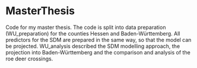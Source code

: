 # MasterThesis
Code for my master thesis.
The code is split into data preparation (WU_preparation) for the counties Hessen and Baden-Württemberg. All predictors for the SDM are prepared in the same way, so that the model can be projected.
WU_analysis described the SDM modelling approach, the projection into Baden-Württemberg and the comparison and analysis of the roe deer crossings.
